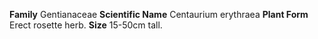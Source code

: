  **Family** Gentianaceae **Scientific Name** Centaurium erythraea **Plant Form** Erect rosette herb. **Size** 15-50cm tall.